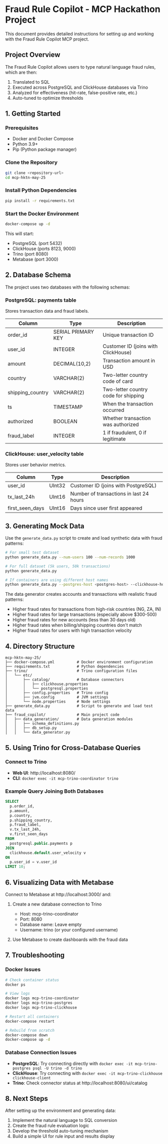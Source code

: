 # Fraud Rule Copilot - MCP Hackathon Project

This document provides detailed instructions for setting up and working with the Fraud Rule Copilot MCP project.

## Project Overview

The Fraud Rule Copilot allows users to type natural language fraud rules, which are then:
1. Translated to SQL
2. Executed across PostgreSQL and ClickHouse databases via Trino
3. Analyzed for effectiveness (hit-rate, false-positive rate, etc.)
4. Auto-tuned to optimize thresholds

## 1. Getting Started

### Prerequisites

- Docker and Docker Compose
- Python 3.9+ 
- Pip (Python package manager)

### Clone the Repository

```bash
git clone <repository-url>
cd mcp-hktn-may-25
```

### Install Python Dependencies

```bash
pip install -r requirements.txt
```

### Start the Docker Environment

```bash
docker-compose up -d
```

This will start:
- PostgreSQL (port 5432)
- ClickHouse (ports 8123, 9000)
- Trino (port 8080)
- Metabase (port 3000)

## 2. Database Schema

The project uses two databases with the following schemas:

### PostgreSQL: payments table

Stores transaction data and fraud labels.

| Column | Type | Description |
|--------|------|-------------|
| order_id | SERIAL PRIMARY KEY | Unique transaction ID |
| user_id | INTEGER | Customer ID (joins with ClickHouse) |
| amount | DECIMAL(10,2) | Transaction amount in USD |
| country | VARCHAR(2) | Two-letter country code of card |
| shipping_country | VARCHAR(2) | Two-letter country code for shipping |
| ts | TIMESTAMP | When the transaction occurred |
| authorized | BOOLEAN | Whether transaction was authorized |
| fraud_label | INTEGER | 1 if fraudulent, 0 if legitimate |

### ClickHouse: user_velocity table

Stores user behavior metrics.

| Column | Type | Description |
|--------|------|-------------|
| user_id | UInt32 | Customer ID (joins with PostgreSQL) |
| tx_last_24h | UInt16 | Number of transactions in last 24 hours |
| first_seen_days | UInt16 | Days since user first appeared |

## 3. Generating Mock Data

Use the `generate_data.py` script to create and load synthetic data with fraud patterns:

```bash
# For small test dataset
python generate_data.py --num-users 100 --num-records 1000

# For full dataset (5k users, 50k transactions)
python generate_data.py

# If containers are using different host names
python generate_data.py --postgres-host <postgres-host> --clickhouse-host <clickhouse-host>
```

The data generator creates accounts and transactions with realistic fraud patterns:
- Higher fraud rates for transactions from high-risk countries (NG, ZA, IN)
- Higher fraud rates for large transactions (especially above $300-500)
- Higher fraud rates for new accounts (less than 30 days old)
- Higher fraud rates when billing/shipping countries don't match
- Higher fraud rates for users with high transaction velocity

## 4. Directory Structure

```
mcp-hktn-may-25/
├── docker-compose.yml          # Docker environment configuration
├── requirements.txt            # Python dependencies
├── trino/                      # Trino configuration files
│   └── etc/
│       ├── catalog/            # Database connectors
│       │   ├── clickhouse.properties
│       │   └── postgresql.properties
│       ├── config.properties   # Trino config
│       ├── jvm.config          # JVM settings
│       └── node.properties     # Node settings
├── generate_data.py            # Script to generate and load test data
├── fraud_copilot/              # Main project code
│   ├── data_generation/        # Data generation modules
│   │   ├── schema_definitions.py
│   │   ├── db_setup.py
│   │   └── data_generator.py
```

## 5. Using Trino for Cross-Database Queries

### Connect to Trino

- **Web UI**: http://localhost:8080/
- **CLI**: `docker exec -it mcp-trino-coordinator trino`

### Example Query Joining Both Databases

```sql
SELECT 
  p.order_id, 
  p.amount, 
  p.country, 
  p.shipping_country, 
  p.fraud_label, 
  v.tx_last_24h, 
  v.first_seen_days
FROM 
  postgresql.public.payments p
JOIN 
  clickhouse.default.user_velocity v 
ON 
  p.user_id = v.user_id
LIMIT 10;
```

## 6. Visualizing Data with Metabase

Connect to Metabase at http://localhost:3000/ and:

1. Create a new database connection to Trino
   - Host: mcp-trino-coordinator
   - Port: 8080
   - Database name: Leave empty
   - Username: trino (or your configured username)

2. Use Metabase to create dashboards with the fraud data

## 7. Troubleshooting

### Docker Issues

```bash
# Check container status
docker ps

# View logs
docker logs mcp-trino-coordinator
docker logs mcp-trino-postgres
docker logs mcp-trino-clickhouse

# Restart all containers
docker-compose restart

# Rebuild from scratch
docker-compose down
docker-compose up -d
```

### Database Connection Issues

- **PostgreSQL**: Try connecting directly with `docker exec -it mcp-trino-postgres psql -U trino -d trino`
- **ClickHouse**: Try connecting with `docker exec -it mcp-trino-clickhouse clickhouse-client`
- **Trino**: Check connector status at http://localhost:8080/ui/catalog

## 8. Next Steps

After setting up the environment and generating data:

1. Implement the natural language to SQL conversion
2. Create the fraud rule evaluation logic
3. Develop the threshold auto-tuning mechanism
4. Build a simple UI for rule input and results display

